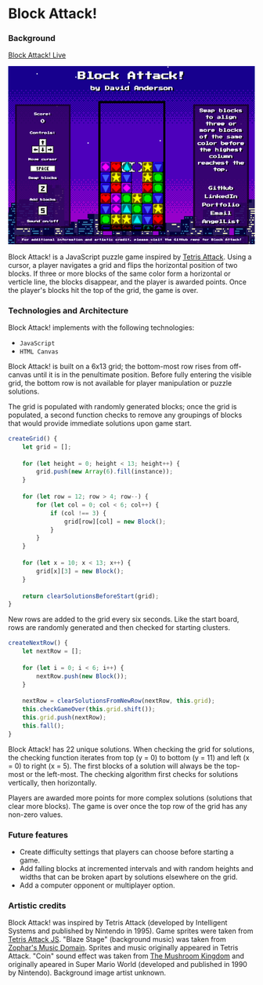 # Block Attack!

### Background

[Block Attack! Live](http://www.davidanderson.nyc/Block-Attack)

![screenshot](./assets/images/screenshot.png)

Block Attack! is a JavaScript puzzle game inspired by [Tetris Attack](https://www.youtube.com/watch?v=c8FtDgDPTbY&t=136s). Using a cursor, a player navigates a grid and flips the horizontal position of two blocks. If three or more blocks of the same color form a horizontal or verticle line, the blocks disappear, and the player is awarded points. Once the player's blocks hit the top of the grid, the game is over. 

### Technologies and Architecture

Block Attack! implements with the following technologies:

- `JavaScript`
- `HTML Canvas`

Block Attack! is built on a 6x13 grid; the bottom-most row rises from off-canvas until it is in the penultimate position. Before fully entering the visible grid, the bottom row is not available for player manipulation or puzzle solutions. 

The grid is populated with randomly generated blocks; once the grid is populated, a second function checks to remove any groupings of blocks that would provide immediate solutions upon game start. 

```javascript
createGrid() {
    let grid = [];

    for (let height = 0; height < 13; height++) {
        grid.push(new Array(6).fill(instance));
    }

    for (let row = 12; row > 4; row--) {
        for (let col = 0; col < 6; col++) {
            if (col !== 3) {
                grid[row][col] = new Block();
            }
        }
    }

    for (let x = 10; x < 13; x++) {
        grid[x][3] = new Block();
    }

    return clearSolutionsBeforeStart(grid);
}
```

New rows are added to the grid every six seconds. Like the start board, rows are randomly generated and then checked for starting clusters. 

```javascript
createNextRow() {
    let nextRow = [];

    for (let i = 0; i < 6; i++) {
        nextRow.push(new Block());
    }

    nextRow = clearSolutionsFromNewRow(nextRow, this.grid);
    this.checkGameOver(this.grid.shift());
    this.grid.push(nextRow);
    this.fall();
}
```

Block Attack! has 22 unique solutions. When checking the grid for solutions, the checking function iterates from top (y = 0) to bottom (y = 11) and left (x = 0) to right (x = 5). The first blocks of a solution will always be the top-most or the left-most. The checking algorithm first checks for solutions vertically, then horizontally. 

Players are awarded more points for more complex solutions (solutions that clear more blocks). The game is over once the top row of the grid has any non-zero values. 

### Future features

- Create difficulty settings that players can choose before starting a game. 
- Add falling blocks at incremented intervals and with random heights and widths that can be broken apart by solutions elsewhere on the grid. 
- Add a computer opponent or multiplayer option. 

### Artistic credits

Block Attack! was inspired by Tetris Attack (developed by Intelligent Systems and published by Nintendo in 1995). Game sprites were taken from [Tetris Attack JS](https://github.com/tzwaan/tetris-attack-js). "Blaze Stage" (background music) was taken from [Zophar's Music Domain](https://www.zophar.net/music/nintendo-snes-spc/tetris-attack). Sprites and music originally appeared in Tetris Attack. "Coin" sound effect was taken from [The Mushroom Kingdom](https://themushroomkingdom.net/media/smw/wav) and originally apeared in Super Mario World (developed and published in 1990 by Nintendo). Background image artist unknown. 